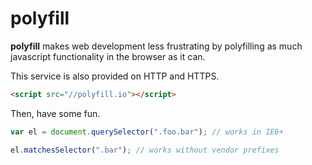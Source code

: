 polyfill
========

**polyfill** makes web development less frustrating by polyfilling as much javascript functionality in the browser as it can.

This service is also provided on HTTP and HTTPS. 

```html
<script src="//polyfill.io"></script>
```

Then, have some fun.

```js
var el = document.querySelector(".foo.bar"); // works in IE6+
```

```js
el.matchesSelector(".bar"); // works without vendor prefixes
```
